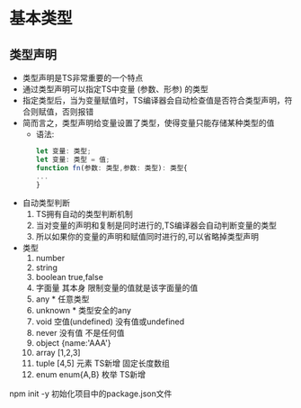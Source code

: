 # 基本类型

## 类型声明

- 类型声明是TS非常重要的一个特点
- 通过类型声明可以指定TS中变量 (参数、形参) 的类型
- 指定类型后，当为变量赋值时，TS编译器会自动检查值是否符合类型声明，符合则赋值，否则报错
- 简而言之，类型声明给变量设置了类型，使得变量只能存储某种类型的值
  - 语法:
    ```typescript 
    let 变量: 类型;
    let 变量: 类型 = 值;
    function fn(参数: 类型,参数: 类型): 类型{
    ...
    }
    ``` 
- 自动类型判断
  1. TS拥有自动的类型判断机制
  2. 当对变量的声明和复制是同时进行的,TS编译器会自动判断变量的类型
  3. 所以如果你的变量的声明和赋值同时进行的,可以省略掉类型声明
- 类型
  1. number
  2. string
  3. boolean true,false
  4. 字面量  其本身              限制变量的值就是该字面量的值
  5. any     *                  任意类型
  6. unknown *                  类型安全的any
  7. void    空值(undefined)     没有值或undefined
  8. never   没有值              不是任何值
  9. object  {name:'AAA'}
  10. array  [1,2,3]
  11. tuple  [4,5]               元素 TS新增 固定长度数组
  12. enum   enum{A,B}           枚举 TS新增 

npm init -y 初始化项目中的package.json文件

   